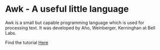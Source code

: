 # Awk - A useful little language

Awk is a small but capable programming language which is used for processing text. It was developed by Aho, Weinberger, Kerninghan at Bell Labs.

Find the tutorial [Here](https://dev.to/rrampage/awk---a-useful-little-language-2fhf)
